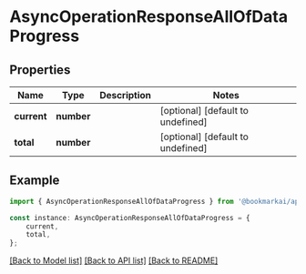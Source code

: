 # AsyncOperationResponseAllOfDataProgress


## Properties

Name | Type | Description | Notes
------------ | ------------- | ------------- | -------------
**current** | **number** |  | [optional] [default to undefined]
**total** | **number** |  | [optional] [default to undefined]

## Example

```typescript
import { AsyncOperationResponseAllOfDataProgress } from '@bookmarkai/api-types';

const instance: AsyncOperationResponseAllOfDataProgress = {
    current,
    total,
};
```

[[Back to Model list]](../README.md#documentation-for-models) [[Back to API list]](../README.md#documentation-for-api-endpoints) [[Back to README]](../README.md)
